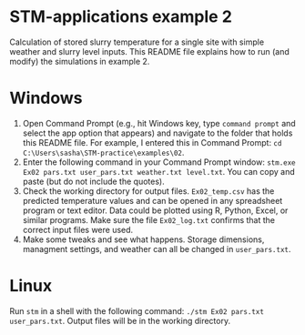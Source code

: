 # STM-applications example 2
Calculation of stored slurry temperature for a single site with simple weather and slurry level inputs.
This README file explains how to run (and modify) the simulations in example 2.

# Windows
1. Open Command Prompt (e.g., hit Windows key, type `command prompt` and select the app option that appears) and navigate to the folder that holds this README file. For example, I entered this in Command Prompt: `cd C:\Users\sasha\STM-practice\examples\02`.
2. Enter the following command in your Command Prompt window: `stm.exe Ex02 pars.txt user_pars.txt weather.txt level.txt`. You can copy and paste (but do not include the quotes).
3. Check the working directory for output files. `Ex02_temp.csv` has the predicted temperature values and can be opened in any spreadsheet program or text editor. Data could be plotted using R, Python, Excel, or similar programs. Make sure the file `Ex02_log.txt` confirms that the correct input files were used.
4. Make some tweaks and see what happens. Storage dimensions, managment settings, and weather can all be changed in `user_pars.txt`.

# Linux
Run `stm` in a shell with the following command: `./stm Ex02 pars.txt user_pars.txt`. Output files will be in the working directory. 


